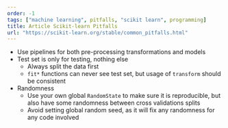 ```yaml
---
order: -1
tags: ["machine learning", pitfalls, "scikit learn", programming]
title: Article Scikit-learn Pitfalls
url: "https://scikit-learn.org/stable/common_pitfalls.html"
---
```


- Use pipelines for both pre-processing transformations and models
- Test set is only for testing, nothing else
  - Always split the data first
  - `fit*` functions can never see test set, but usage of `transform` should be consistent
- Randomness
  - Use your own global `RandomState` to make sure it is reproducible, but also have some randomness between cross validations splits
  - Avoid setting global random seed, as it will fix any randomness for any code involved

